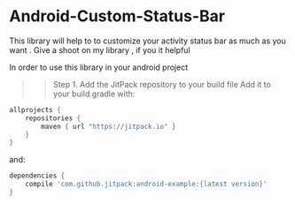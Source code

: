 # Android-Custom-Status-Bar
This library will help to to customize your activity status bar as much as you want . Give a shoot on my library , if you it helpful

In order to use this library in your android project

>> Step 1. Add the JitPack repository to your build file
Add it to your build.gradle with:
```gradle
allprojects {
    repositories {
        maven { url "https://jitpack.io" }
    }
}
```
and:

```gradle
dependencies {
    compile 'com.github.jitpack:android-example:{latest version}'
}
```

